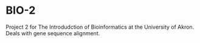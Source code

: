 # BIO-2
Project 2 for The Introdudction of Bioinformatics at the University of Akron. Deals with gene sequence alignment.
